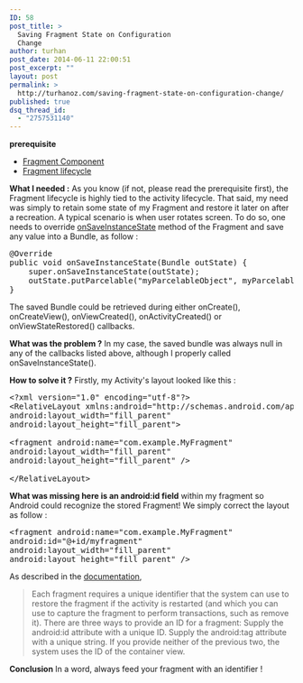 ```yaml
---
ID: 58
post_title: >
  Saving Fragment State on Configuration
  Change
author: turhan
post_date: 2014-06-11 22:00:51
post_excerpt: ""
layout: post
permalink: >
  http://turhanoz.com/saving-fragment-state-on-configuration-change/
published: true
dsq_thread_id:
  - "2757531140"
---
```

<strong>prerequisite</strong>
- <a href="http://developer.android.com/guide/components/fragments.html">Fragment Component</a>
- <a href="http://developer.android.com/guide/components/fragments.html#Lifecycle">Fragment lifecycle</a>

<strong>What I needed :</strong>
As you know (if not, please read the prerequisite first), the Fragment lifecycle is highly tied to the activity lifecycle. That said, my need was simply to retain some state of my Fragment and restore it later on after a recreation. A typical scenario is when user rotates screen.
To do so, one needs to override <a href="http://developer.android.com/reference/android/app/Fragment.html#onSaveInstanceState(android.os.Bundle)">onSaveInstanceState</a> method of the Fragment and save any value into a Bundle, as follow :
<pre class="lang:java decode:true">@Override
public void onSaveInstanceState(Bundle outState) {
    super.onSaveInstanceState(outState);
    outState.putParcelable("myParcelableObject", myParcelableObject);
}</pre>
The saved Bundle could be retrieved during either onCreate(), onCreateView(), onViewCreated(), onActivityCreated() or onViewStateRestored() callbacks.

<strong>What was the problem ?</strong>
In my case, the saved bundle was always null in any of the callbacks listed above, although I properly called onSaveInstanceState().

<strong>How to solve it ?</strong>
Firstly, my Activity's layout looked like this :
<pre class="lang:xhtml decode:true">&lt;?xml version="1.0" encoding="utf-8"?&gt;
&lt;RelativeLayout xmlns:android="http://schemas.android.com/apk/res/android"
android:layout_width="fill_parent"
android:layout_height="fill_parent"&gt;

&lt;fragment android:name="com.example.MyFragment"
android:layout_width="fill_parent"
android:layout_height="fill_parent" /&gt;

&lt;/RelativeLayout&gt;</pre>
<strong>What was missing here is an android:id field</strong> within my fragment so Android could recognize the stored Fragment! We simply correct the layout as follow :
<pre class="lang:default decode:true">&lt;fragment android:name="com.example.MyFragment"
android:id="@+id/myfragment"
android:layout_width="fill_parent"
android:layout_height="fill_parent" /&gt;</pre>
As described in the <a href="http://developer.android.com/guide/components/fragments.html#Adding">documentation</a>,
<blockquote>Each fragment requires a unique identifier that the system can use to restore the fragment if the activity is restarted (and which you can use to capture the fragment to perform transactions, such as remove it). There are three ways to provide an ID for a fragment:
Supply the android:id attribute with a unique ID.
Supply the android:tag attribute with a unique string.
If you provide neither of the previous two, the system uses the ID of the container view.</blockquote>
<strong>Conclusion</strong>
In a word, always feed your fragment with an identifier !